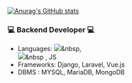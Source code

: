 [![Anurag's GitHub stats](https://github-readme-stats.vercel.app/api?username=loyu78&show_icons=true&theme=cobalt)](https://github.com/anuraghazra/github-readme-stats)

### 💻 Backend Developer 💻

- Languages: <img src="https://img.shields.io/badge/Python-3766AB?style=flat-square&logo=Python&logoColor=white"/></a>&nbsp,   
<img src="https://img.shields.io/badge/Java-007396?style=flat-square&logo=Java&logoColor=white"/></a>&nbsp , JS
- Frameworks: Django, Laravel, Vue.js
- DBMS : MYSQL, MariaDB, MongoDB
